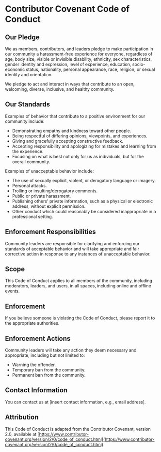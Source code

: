 # Contributor Covenant Code of Conduct

## Our Pledge

We as members, contributors, and leaders pledge to make participation in our community a harassment-free experience for everyone, regardless of age, body size, visible or invisible disability, ethnicity, sex characteristics, gender identity and expression, level of experience, education, socio-economic status, nationality, personal appearance, race, religion, or sexual identity and orientation.

We pledge to act and interact in ways that contribute to an open, welcoming, diverse, inclusive, and healthy community.

## Our Standards

Examples of behavior that contribute to a positive environment for our community include:

* Demonstrating empathy and kindness toward other people.
* Being respectful of differing opinions, viewpoints, and experiences.
* Giving and gracefully accepting constructive feedback.
* Accepting responsibility and apologizing for mistakes and learning from the experience.
* Focusing on what is best not only for us as individuals, but for the overall community.

Examples of unacceptable behavior include:

* The use of sexually explicit, violent, or derogatory language or imagery.
* Personal attacks.
* Trolling or insulting/derogatory comments.
* Public or private harassment.
* Publishing others' private information, such as a physical or electronic address, without explicit permission.
* Other conduct which could reasonably be considered inappropriate in a professional setting.

## Enforcement Responsibilities

Community leaders are responsible for clarifying and enforcing our standards of acceptable behavior and will take appropriate and fair corrective action in response to any instances of unacceptable behavior.

## Scope

This Code of Conduct applies to all members of the community, including moderators, leaders, and users, in all spaces, including online and offline events.

## Enforcement

If you believe someone is violating the Code of Conduct, please report it to the appropriate authorities.

## Enforcement Actions

Community leaders will take any action they deem necessary and appropriate, including but not limited to:

* Warning the offender.
* Temporary ban from the community.
* Permanent ban from the community.

## Contact Information

You can contact us at [insert contact information, e.g., email address].

## Attribution

This Code of Conduct is adapted from the Contributor Covenant, version 2.0, available at [https://www.contributor-covenant.org/version/2/0/code_of_conduct.html](https://www.contributor-covenant.org/version/2/0/code_of_conduct.html).
